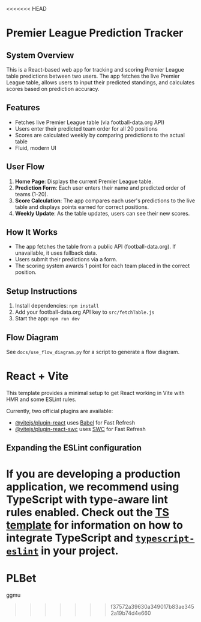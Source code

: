 <<<<<<< HEAD
# Premier League Prediction Tracker

## System Overview
This is a React-based web app for tracking and scoring Premier League table predictions between two users. The app fetches the live Premier League table, allows users to input their predicted standings, and calculates scores based on prediction accuracy.

## Features
- Fetches live Premier League table (via football-data.org API)
- Users enter their predicted team order for all 20 positions
- Scores are calculated weekly by comparing predictions to the actual table
- Fluid, modern UI

## User Flow
1. **Home Page**: Displays the current Premier League table.
2. **Prediction Form**: Each user enters their name and predicted order of teams (1-20).
3. **Score Calculation**: The app compares each user's predictions to the live table and displays points earned for correct positions.
4. **Weekly Update**: As the table updates, users can see their new scores.

## How It Works
- The app fetches the table from a public API (football-data.org). If unavailable, it uses fallback data.
- Users submit their predictions via a form.
- The scoring system awards 1 point for each team placed in the correct position.

## Setup Instructions
1. Install dependencies: `npm install`
2. Add your football-data.org API key to `src/fetchTable.js`
3. Start the app: `npm run dev`

## Flow Diagram
See `docs/use_flow_diagram.py` for a script to generate a flow diagram.

# React + Vite

This template provides a minimal setup to get React working in Vite with HMR and some ESLint rules.

Currently, two official plugins are available:

- [@vitejs/plugin-react](https://github.com/vitejs/vite-plugin-react/blob/main/packages/plugin-react) uses [Babel](https://babeljs.io/) for Fast Refresh
- [@vitejs/plugin-react-swc](https://github.com/vitejs/vite-plugin-react/blob/main/packages/plugin-react-swc) uses [SWC](https://swc.rs/) for Fast Refresh

## Expanding the ESLint configuration

If you are developing a production application, we recommend using TypeScript with type-aware lint rules enabled. Check out the [TS template](https://github.com/vitejs/vite/tree/main/packages/create-vite/template-react-ts) for information on how to integrate TypeScript and [`typescript-eslint`](https://typescript-eslint.io) in your project.
=======
# PLBet
ggmu
>>>>>>> f37572a39630a349017b83ae3452a19b74d4e660
